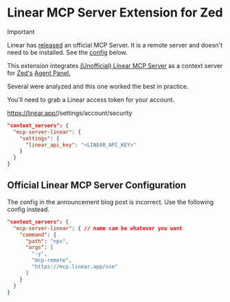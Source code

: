 # Linear MCP Server Extension for Zed

> [!IMPORTANT]
> Linear has [released](https://linear.app/changelog/2025-05-01-mcp) an official MCP Server.
> It is a remote server and doesn't need to be installed. See the [config](#official-linear-mcp-server-configuration) below.

This extension integrates [(Unofficial) Linear MCP Server](https://github.com/odgrim/linear-mcp) as a context server for [Zed's](https://zed.dev) [Agent Panel.](https://zed.dev/docs/ai/overview)

Several were analyzed and this one worked the best in practice.

You'll need to grab a Linear access token for your account.

https://linear.app/<your-org>/settings/account/security

```json
"context_servers": {
  "mcp-server-linear": {
    "settings": {
      "linear_api_key": "<LINEAR_API_KEY>"
    }
  }
}
```

## Official Linear MCP Server Configuration

The config in the announcement blog post is incorrect.
Use the following config instead.

```json
"context_servers": {
  "mcp-server-linear": { // name can be whatever you want
    "command": {
      "path": "npx",
      "args": [
        "-y",
        "mcp-remote",
        "https://mcp.linear.app/sse"
      ]
    }
  }
}
```
